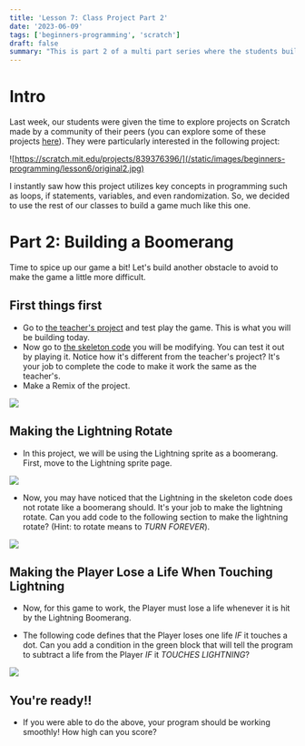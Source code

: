 ```yaml
---
title: 'Lesson 7: Class Project Part 2' 
date: '2023-06-09'
tags: ['beginners-programming', 'scratch']
draft: false
summary: "This is part 2 of a multi part series where the students build a game on Scratch of their choice!"
--- 
```


# Intro  

Last week, our students were given the time to explore projects on Scratch made by a community of their peers (you can explore some of these projects [here](https://scratch.mit.edu/explore/projects/all)). They were particularly interested in the following project:  

![https://scratch.mit.edu/projects/839376396/](/static/images/beginners-programming/lesson6/original2.jpg)

I instantly saw how this project utilizes key concepts in programming such as loops, if statements, variables, and even randomization. 
So, we decided to use the rest of our classes to build a game much like this one.  

# Part 2: Building a Boomerang  

Time to spice up our game a bit! Let's build another obstacle to avoid to make the game a little more difficult.  

## First things first  

- Go to [the teacher's project](https://scratch.mit.edu/projects/860323816/) and test play the game. This is what you will be building today.   
- Now go to [the skeleton code](https://scratch.mit.edu/projects/863266468/) you will be modifying. You can test it out by playing it. Notice how it's different from the teacher's project? It's your job to complete the code to make it work the same as the teacher's.  
- Make a Remix of the project.  

![](/static/images/beginners-programming/lesson7/skeleteon.jpg)

## Making the Lightning Rotate

- In this project, we will be using the Lightning sprite as a boomerang. First, move to the Lightning sprite page.   

![](/static/images/beginners-programming/lesson7/lightning.jpg)   

- Now, you may have noticed that the Lightning in the skeleton code does not rotate like a boomerang should. It's your job to make the lightning rotate. Can you add code to the following section to make the lightning rotate? (Hint: to rotate means to *TURN* *FOREVER*).   

![](/static/images/beginners-programming/lesson7/rotate.jpg)   

## Making the Player Lose a Life When Touching Lightning  

- Now, for this game to work, the Player must lose a life whenever it is hit by the Lightning Boomerang.  

- The following code defines that the Player loses one life *IF* it touches a dot. Can you add a condition in the green block that will tell the program to subtract a life from the Player *IF* it *TOUCHES LIGHTNING*?  

![](/static/images/beginners-programming/lesson7/touch.jpg)

## You're ready!! 

- If you were able to do the above, your program should be working smoothly! How high can you score?  






